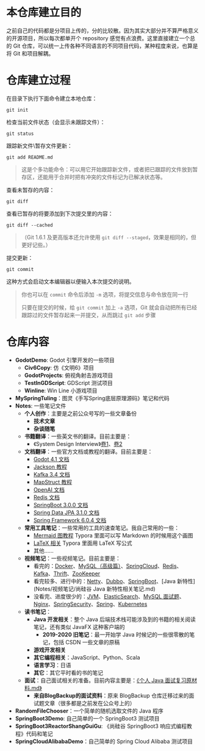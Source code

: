 # 本仓库建立目的

之前自己的代码都是分项目上传的，分的比较散。因为其实大部分并不算严格意义的开源项目，所以每次都单开个 repository 感觉有点浪费。这里直接建立一个总的 Git 仓库，可以统一上传各种不同语言的不同项目代码，某种程度来说，也算是将 Git 和项目解耦。

# 仓库建立过程

在目录下执行下面命令建立本地仓库：

```shell
git init
```

检查当前文件状态（会显示未跟踪文件）：

```shell
git status
```

跟踪新文件\暂存文件更新：

```shell
git add README.md
```

> 这是个多功能命令：可以用它开始跟踪新文件，或者把已跟踪的文件放到暂存区，还能用于合并时把有冲突的文件标记为已解决状态等。

查看未暂存的内容：

```shell
git diff
```

查看已暂存的将要添加到下次提交里的内容：

```shell
git diff --cached
```

> （Git 1.6.1 及更高版本还允许使用 `git diff --staged`，效果是相同的，但更好记些。）

提交更新：

```shell
git commit
```

这种方式会启动文本编辑器以便输入本次提交的说明。

> 你也可以在 `commit` 命令后添加 `-m` 选项，将提交信息与命令放在同一行
>
> 只要在提交的时候，给 `git commit` 加上 `-a` 选项，Git 就会自动把所有已经跟踪过的文件暂存起来一并提交，从而跳过 `git add` 步骤



# 仓库内容

- **GodotDemo**: Godot 引擎开发的一些项目
  - **Civ6Copy**: 仿《文明6》项目
  - **GodotProjects**: 俯视角射击游戏项目
  - **TestInGDScript**: GDScript 测试项目
  - **Winline**: Win Line 小游戏项目
- **MySpringTuling**：图灵《手写Spring底层原理源码》笔记和代码
- **Notes**: 一些笔记文件
  - **个人创作**：主要是之前公众号写的一些文章备份
    - **技术文章**
    - **杂谈随笔**
  - **书籍翻译**：一些英文书的翻译。目前主要是：
    - 《System Design Interview》[卷1](Notes/书籍翻译/SystemDesignInterview翻译.md)、[卷2](Notes/书籍翻译/SystemDesignInterview翻译.md)
  - **文档翻译**：一些官方文档或教程的翻译。目前主要是：
    - [Godot 4.1 文档](Notes/文档翻译/Godot4.1官方文档翻译.md)
    - [Jackson 教程](Notes/文档翻译/Jackson框架Baeldung教程翻译.md)
    - [Kafka 3.4 文档](Notes/文档翻译/Kafka3.4官方文档翻译.md)
    - [MapStruct 教程](Notes/文档翻译/MapStruct框架Baeldung教程翻译.md)
    - [OpenAI 文档](Notes/文档翻译/OpenAI官方文档翻译.md)
    - [Redis 文档](Notes/文档翻译/Redis官方文档翻译.md)
    - [SpringBoot 3.0.0 文档](Notes/文档翻译/SpringBoot3.0.0官方文档翻译.md)
    - [Spring Data JPA 3.1.0 文档](Notes/文档翻译/SpringDataJPA3.1.0官方文档翻译.md)
    - [Spring Framework 6.0.4 文档](Notes/文档翻译/SpringFramework6.0.4官方文档翻译.md)
  - **常用工具笔记**：一些常用的工具的速查笔记。我自己常用的一些：
    - [Mermaid 图教程](Notes/常用工具笔记/Mermaid图教程.md) Typora 里面可以写 Markdown 的时候用这个画图
    - [LaTeX 相关](Notes/常用工具笔记/LaTeX相关.md) Typora 里面用 LaTeX 写公式
    - 其他……
  - **视频笔记**：一些视频笔记。目前主要是：
    - 看完的：[Docker](Notes/视频笔记/《尚硅谷Docker实战教程》笔记.md)、[MySQL（高级篇）](Notes/视频笔记/尚硅谷《MySQL数据库入门到大牛》笔记.md)、[SpringCloud](Notes/视频笔记/《尚硅谷2024最新SpringCloud教程》笔记.md)、[Redis](Notes/视频笔记/《尚硅谷Redis零基础到进阶》笔记.md)、[Kafka](Notes/视频笔记/《尚硅谷Kafka3.x教程》笔记.md)、[Thrift](Notes/视频笔记/图灵《一个半小时学会轻量级、跨语言的RPC框架Thrift》笔记.md)、[ZooKeeper](Notes/视频笔记/《尚硅谷大数据技术之Zookeeper3.5.7版本教程》笔记.md)
    - 看完较多、进行中的：[Netty](Notes/视频笔记/《尚硅谷Netty视频教程》笔记.md)、[Dubbo](Notes/视频笔记/《Dubbo源码解读与实战》笔记.md)、[SpringBoot](Notes/视频笔记/《尚硅谷SpringBoot零基础教程》笔记.md)、[Java 新特性](Notes/视频笔记/尚硅谷 Java 新特性相关笔记.md)
    - 没看完、进度很少的：[JVM](Notes/视频笔记/《尚硅谷JVM精讲与GC调优教程》笔记.md)、[ElasticSearch](Notes/视频笔记/《尚硅谷ElasticSearch教程入门到精通》笔记.md)、[MySQL 面试题](Notes/视频笔记/《尚硅谷MySQL数据库面试题宝典》笔记.md)、[Nginx](Notes/视频笔记/《尚硅谷Nginx教程（亿级流量nginx架构设计）》笔记.md)、[SpringSecurity](Notes/视频笔记/《尚硅谷SpringSecurity+OAuth2权限管理实战教程》笔记.md)、[Spring](Notes/视频笔记/《尚硅谷Spring零基础入门到进阶，一套搞定spring6》笔记.md)、[Kubernetes](Notes/视频笔记/尚硅谷《云原生Java架构师的第一课K8s+Docker+KubeSphere+DevOps》笔记.md)
  - **读书笔记**：
    - **Java 开发相关**：整个 Java 后端技术栈可能涉及到的书籍的相关阅读笔记，还有类似 JavaFX 这种客户端的
      - **2019-2020 旧笔记**：最一开始学 Java 时候记的一些很零散的笔记，包括 CSDN 一些文章的原稿
    - **游戏开发相关**
    - **其它编程相关**：JavaScript、Python、Scala
    - **语言学习**：日语
    - **其它**：其它平时看的书的笔记
  - **面试**：自己面试相关的准备。目前内容主要是：[《个人 Java 面试复习原材料.md》](Notes/面试/个人Java面试复习原材料.md)
    - **来自BlogBackup的面试资料**：原来 BlogBackup 仓库迁移过来的面试题文章（很多都是之前发在公众号上的）
- **RandomFileChooser**：一个简单的随机选取文件的 Java 程序
- **SpringBoot3Demo**: 自己简单的一个 SpringBoot3 测试项目
- **SpringBoot3ReactorShangGuiGu**: 《尚硅谷 SpringBoot3 响应式编程教程》代码和笔记
- **SpringCloudAlibabaDemo**：自己简单的 Spring Cloud Alibaba 测试项目